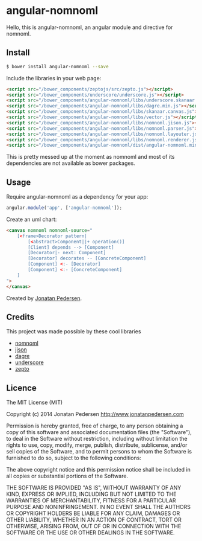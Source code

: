 angular-nomnoml
=======
Hello, this is angular-nomnoml, an angular module and directive for nomnoml.

## Install

```bash
$ bower install angular-nomnoml --save
```

Include the libraries in your web page:

```html
<script src="/bower_components/zeptojs/src/zepto.js"></script>
<script src="/bower_components/underscore/underscore.js"></script>
<script src="/bower_components/angular-nomnoml/libs/underscore.skanaar.js"></script>
<script src="/bower_components/angular-nomnoml/libs/dagre.min.js"></script>
<script src="/bower_components/angular-nomnoml/libs/skanaar.canvas.js"></script>
<script src="/bower_components/angular-nomnoml/libs/vector.js"></script>
<script src="/bower_components/angular-nomnoml/libs/nomnoml.jison.js"></script>
<script src="/bower_components/angular-nomnoml/libs/nomnoml.parser.js"></script>
<script src="/bower_components/angular-nomnoml/libs/nomnoml.layouter.js"></script>
<script src="/bower_components/angular-nomnoml/libs/nomnoml.renderer.js"></script>
<script src="/bower_components/angular-nomnoml/dist/angular-nomnoml.min.js"></script>
```

This is pretty messed up at the moment as nomnoml and most of its dependencies are not available as bower packages.

## Usage

Require angular-nomnoml as a dependency for your app:

```javascript
angular.module('app', ['angular-nomnoml']);
```

Create an uml chart:
```html
<canvas nomnoml nomnoml-source="
	[<frame>Decorator pattern|
		[<abstract>Component||+ operation()]
		[Client] depends --> [Component]
		[Decorator|- next: Component]
		[Decorator] decorates -- [ConcreteComponent]
		[Component] <:- [Decorator]
		[Component] <:- [ConcreteComponent]
	]
">
</canvas>
```

Created by <a href="http://www.jonatanpedersen.com">Jonatan Pedersen</a>.</p>

## Credits
This project was made possible by these cool libraries

- [nomnoml](https://github.com/skanaar/nomnoml/)
- [jison](http://zaach.github.io/jison/)
- [dagre](https://github.com/cpettitt/dagre)
- [underscore](http://underscorejs.org)
- [zepto](http://zeptojs.com/)

## Licence
The MIT License (MIT)

Copyright (c) 2014 Jonatan Pedersen http://www.jonatanpedersen.com

Permission is hereby granted, free of charge, to any person obtaining a copy
of this software and associated documentation files (the "Software"), to deal
in the Software without restriction, including without limitation the rights
to use, copy, modify, merge, publish, distribute, sublicense, and/or sell
copies of the Software, and to permit persons to whom the Software is
furnished to do so, subject to the following conditions:

The above copyright notice and this permission notice shall be included in
all copies or substantial portions of the Software.

THE SOFTWARE IS PROVIDED "AS IS", WITHOUT WARRANTY OF ANY KIND, EXPRESS OR
IMPLIED, INCLUDING BUT NOT LIMITED TO THE WARRANTIES OF MERCHANTABILITY,
FITNESS FOR A PARTICULAR PURPOSE AND NONINFRINGEMENT. IN NO EVENT SHALL THE
AUTHORS OR COPYRIGHT HOLDERS BE LIABLE FOR ANY CLAIM, DAMAGES OR OTHER
LIABILITY, WHETHER IN AN ACTION OF CONTRACT, TORT OR OTHERWISE, ARISING FROM,
OUT OF OR IN CONNECTION WITH THE SOFTWARE OR THE USE OR OTHER DEALINGS IN
THE SOFTWARE.
